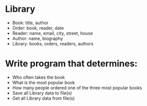# Library
* Book: title, author
* Order: book, reader, date
* Reader: name, email, city, street, house
* Author: name, biography
* Library: books, orders, readers, authors

# Write program that determines:
* Who often takes the book
* What is the most popular book
* How many people ordered one of the three most popular books
* Save all Library data to file(s)
* Get all Library data from file(s)